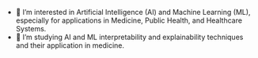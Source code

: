 - 👀 I’m interested in Artificial Intelligence (AI) and Machine Learning (ML), especially for applications in Medicine, Public Health, and Healthcare Systems.
- 🌱 I’m studying AI and ML interpretability and explainability techniques and their application in medicine.
<!---
ASorayaie/ASorayaie is a ✨ special ✨ repository because its `README.md` (this file) appears on your GitHub profile.
You can click the Preview link to take a look at your changes.
--->
